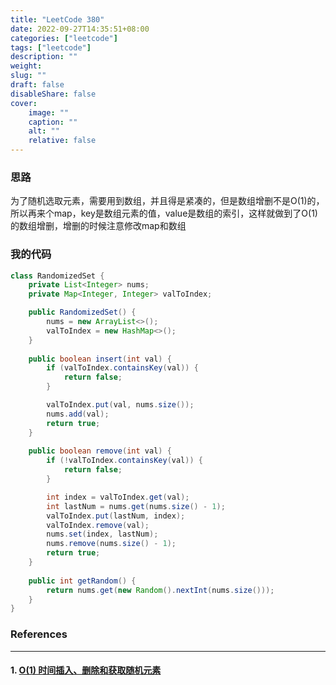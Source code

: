 ```yaml
---
title: "LeetCode 380"
date: 2022-09-27T14:35:51+08:00
categories: ["leetcode"]
tags: ["leetcode"]
description: ""
weight:
slug: ""
draft: false
disableShare: false
cover:
    image: ""
    caption: ""
    alt: ""
    relative: false
---
```


### 思路

为了随机选取元素，需要用到数组，并且得是紧凑的，但是数组增删不是O(1)的，所以再来个map，key是数组元素的值，value是数组的索引，这样就做到了O(1)的数组增删，增删的时候注意修改map和数组

### 我的代码

```java
class RandomizedSet {
    private List<Integer> nums;
    private Map<Integer, Integer> valToIndex;

    public RandomizedSet() {
        nums = new ArrayList<>();
        valToIndex = new HashMap<>();
    }
    
    public boolean insert(int val) {
        if (valToIndex.containsKey(val)) {
            return false;
        }

        valToIndex.put(val, nums.size());
        nums.add(val);
        return true;
    }
    
    public boolean remove(int val) {
        if (!valToIndex.containsKey(val)) {
            return false;
        }

        int index = valToIndex.get(val);
        int lastNum = nums.get(nums.size() - 1);
        valToIndex.put(lastNum, index);
        valToIndex.remove(val);
        nums.set(index, lastNum);
        nums.remove(nums.size() - 1);
        return true;
    }
    
    public int getRandom() {
        return nums.get(new Random().nextInt(nums.size()));
    }
}
```

### References

---

#### 1. [O(1) 时间插入、删除和获取随机元素](https://leetcode.cn/problems/insert-delete-getrandom-o1/)
